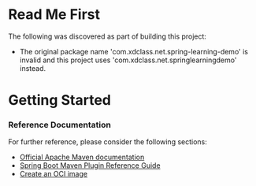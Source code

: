 # Read Me First
The following was discovered as part of building this project:

* The original package name 'com.xdclass.net.spring-learning-demo' is invalid and this project uses 'com.xdclass.net.springlearningdemo' instead.

# Getting Started

### Reference Documentation
For further reference, please consider the following sections:

* [Official Apache Maven documentation](https://maven.apache.org/guides/index.html)
* [Spring Boot Maven Plugin Reference Guide](https://docs.spring.io/spring-boot/docs/3.1.6/maven-plugin/reference/html/)
* [Create an OCI image](https://docs.spring.io/spring-boot/docs/3.1.6/maven-plugin/reference/html/#build-image)

